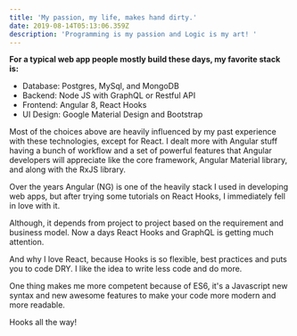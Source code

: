 ```yaml
---
title: 'My passion, my life, makes hand dirty.'
date: 2019-08-14T05:13:06.359Z
description: 'Programming is my passion and Logic is my art! '
---
```

**For a typical web app people mostly build these days, my favorite stack is:**

* Database: Postgres, MySql, and MongoDB
* Backend: Node JS with GraphQL or Restful API
* Frontend: Angular 8, React Hooks
* UI Design: Google Material Design and Bootstrap

Most of the choices above are heavily influenced by my past experience with these technologies, except for React. I dealt more with Angular stuff having a bunch of workflow and a set of powerful features that Angular developers will appreciate like the core framework, Angular Material library, and along with the RxJS library.

Over the years Angular (NG) is one of the heavily stack I used in developing web apps, but after trying some tutorials on React Hooks, I immediately fell in love with it. 

Although, it depends from project to project based on the requirement and business model. Now a days React Hooks and GraphQL is getting much attention.  

And why I love React, because Hooks is so flexible, best practices and puts you to code DRY.  I like the idea to write less code and do more.

One thing makes me more competent because of ES6, it's a Javascript new syntax and new awesome features to make your code more modern and more readable.

Hooks all the way!
